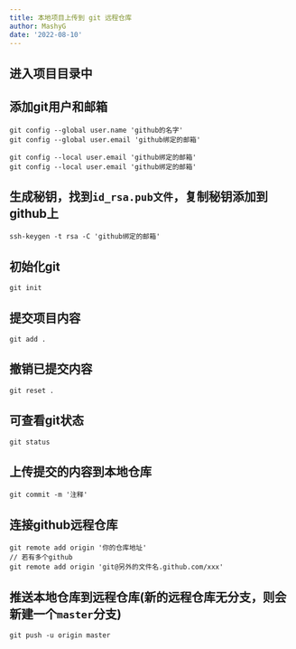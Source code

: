 ```yaml
---
title: 本地项目上传到 git 远程仓库
author: MashyG
date: '2022-08-10'
---
```


## 进入项目目录中

## 添加git用户和邮箱
   ```
   git config --global user.name 'github的名字'
   git config --global user.email 'github绑定的邮箱'

   git config --local user.email 'github绑定的邮箱'
   git config --local user.email 'github绑定的邮箱'
   ``` 

## 生成秘钥，找到`id_rsa.pub文件`，复制秘钥添加到github上
   ```
   ssh-keygen -t rsa -C 'github绑定的邮箱'
   ```

## 初始化git
   ```
   git init
   ```

## 提交项目内容
   ```
   git add .
   ```

## 撤销已提交内容
   ```
   git reset .
   ```

## 可查看git状态
   ```
   git status
   ```

## 上传提交的内容到本地仓库
   ```
   git commit -m '注释'
   ```

## 连接github远程仓库
   ```
   git remote add origin '你的仓库地址'
   // 若有多个github
   git remote add origin 'git@另外的文件名.github.com/xxx'
   ```

## 推送本地仓库到远程仓库(新的远程仓库无分支，则会新建一个`master`分支)
   ```
   git push -u origin master
   ```